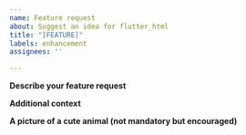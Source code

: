 ```yaml
---
name: Feature request
about: Suggest an idea for flutter_html
title: "[FEATURE]"
labels: enhancement
assignees: ''

---
```


<!--- 

Please do not delete this issue template as it helps us organize and easily work on issues!!

NOTE: Before posting, please make sure you have
 1. Searched the README
 2. Searched the Issues tab for similar feature requests
 --->
 
**Describe your feature request**
<!--- Please provide a clear and concise description of the feature request --->

**Additional context**
<!--- Any other info relevant to the feature request, otherwise please delete --->

**A picture of a cute animal (not mandatory but encouraged)**
<!--- A picture of a cute animal that would nicely complement this feature request. 
If you don't have one, please delete, just know we will be a little disappointed ;) --->